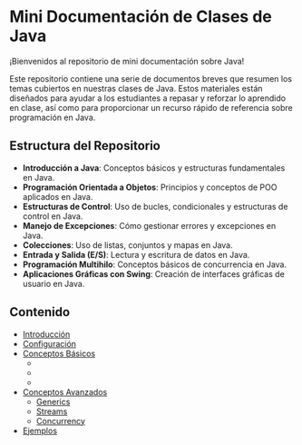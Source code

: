 # Mini Documentación de Clases de Java

¡Bienvenidos al repositorio de mini documentación sobre Java!

Este repositorio contiene una serie de documentos breves que resumen los temas cubiertos en nuestras clases de Java. Estos materiales están diseñados para ayudar a los estudiantes a repasar y reforzar lo aprendido en clase, así como para proporcionar un recurso rápido de referencia sobre programación en Java.

## Estructura del Repositorio

- **Introducción a Java**: Conceptos básicos y estructuras fundamentales en Java.
- **Programación Orientada a Objetos**: Principios y conceptos de POO aplicados en Java.
- **Estructuras de Control**: Uso de bucles, condicionales y estructuras de control en Java.
- **Manejo de Excepciones**: Cómo gestionar errores y excepciones en Java.
- **Colecciones**: Uso de listas, conjuntos y mapas en Java.
- **Entrada y Salida (E/S)**: Lectura y escritura de datos en Java.
- **Programación Multihilo**: Conceptos básicos de concurrencia en Java.
- **Aplicaciones Gráficas con Swing**: Creación de interfaces gráficas de usuario en Java.

## Contenido

- [Introducción](docs/introduction.md)
- [Configuración](docs/setup.md)
- [Conceptos Básicos](docs/basics/)
  - [](docs/basics/)
  - [](docs/basics/)
  - [](docs/basics/)
- [Conceptos Avanzados](docs/advanced/)
  - [Generics](docs/advanced/)
  - [Streams](docs/advanced/)
  - [Concurrency](docs/advanced/)
- [Ejemplos](docs/examples/)